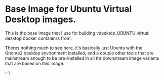 # Base Image for Ubuntu Virtual Desktop images.  

This is the base image that I use for building vdesktop_UBUNTU virtual desktop docker contaienrs from.  

Theres nothing much to see here, it's basically just Ubuntu with the Gnome2 desktop environment installed, and a couple other tools that are mainstream enough to be pre-installed in all thr downstream image variants that are based on this image.

</gregewing>

:-)
